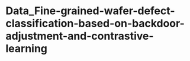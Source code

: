 # Data_Fine-grained-wafer-defect-classification-based-on-backdoor-adjustment-and-contrastive-learning
